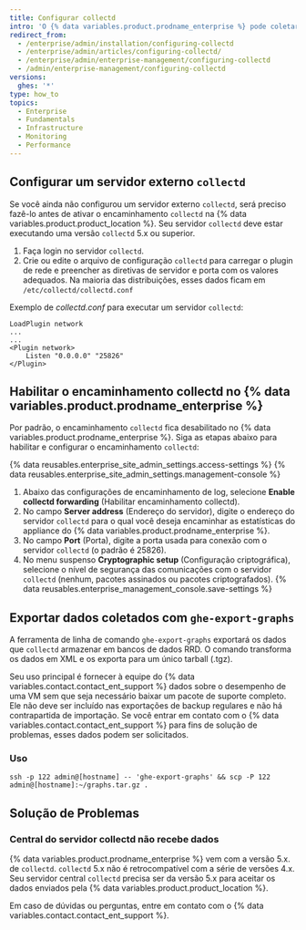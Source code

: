 ```yaml
---
title: Configurar collectd
intro: 'O {% data variables.product.prodname_enterprise %} pode coletar dados com `collectd` e enviá-los para um servidor externo `collectd`. Reunimos um conjunto padrão de dados e outras métricas, como uso de CPU, consumo de memória e disco, tráfego e erros da interface de rede e carga geral da VM.'
redirect_from:
  - /enterprise/admin/installation/configuring-collectd
  - /enterprise/admin/articles/configuring-collectd/
  - /enterprise/admin/enterprise-management/configuring-collectd
  - /admin/enterprise-management/configuring-collectd
versions:
  ghes: '*'
type: how_to
topics:
  - Enterprise
  - Fundamentals
  - Infrastructure
  - Monitoring
  - Performance
---
```


## Configurar um servidor externo `collectd`

Se você ainda não configurou um servidor externo `collectd`, será preciso fazê-lo antes de ativar o encaminhamento `collectd` na {% data variables.product.product_location %}. Seu servidor `collectd` deve estar executando uma versão `collectd` 5.x ou superior.

1. Faça login no servidor `collectd`.
2. Crie ou edite o arquivo de configuração `collectd` para carregar o plugin de rede e preencher as diretivas de servidor e porta com os valores adequados. Na maioria das distribuições, esses dados ficam em `/etc/collectd/collectd.conf`

Exemplo de *collectd.conf* para executar um servidor `collectd`:

    LoadPlugin network
    ...
    ...
    <Plugin network>
        Listen "0.0.0.0" "25826"
    </Plugin>

## Habilitar o encaminhamento collectd no {% data variables.product.prodname_enterprise %}

Por padrão, o encaminhamento `collectd` fica desabilitado no {% data variables.product.prodname_enterprise %}. Siga as etapas abaixo para habilitar e configurar o encaminhamento `collectd`:

{% data reusables.enterprise_site_admin_settings.access-settings %}
{% data reusables.enterprise_site_admin_settings.management-console %}
1. Abaixo das configurações de encaminhamento de log, selecione **Enable collectd forwarding** (Habilitar encaminhamento collectd).
1. No campo **Server address** (Endereço do servidor), digite o endereço do servidor `collectd` para o qual você deseja encaminhar as estatísticas do appliance do {% data variables.product.prodname_enterprise %}.
1. No campo **Port** (Porta), digite a porta usada para conexão com o servidor `collectd` (o padrão é 25826).
1. No menu suspenso **Cryptographic setup** (Configuração criptográfica), selecione o nível de segurança das comunicações com o servidor `collectd` (nenhum, pacotes assinados ou pacotes criptografados).
{% data reusables.enterprise_management_console.save-settings %}

## Exportar dados coletados com `ghe-export-graphs`

A ferramenta de linha de comando `ghe-export-graphs` exportará os dados que `collectd` armazenar em bancos de dados RRD. O comando transforma os dados em XML e os exporta para um único tarball (.tgz).

Seu uso principal é fornecer à equipe do {% data variables.contact.contact_ent_support %} dados sobre o desempenho de uma VM sem que seja necessário baixar um pacote de suporte completo. Ele não deve ser incluído nas exportações de backup regulares e não há contrapartida de importação. Se você entrar em contato com o {% data variables.contact.contact_ent_support %} para fins de solução de problemas, esses dados podem ser solicitados.

### Uso

```shell
ssh -p 122 admin@[hostname] -- 'ghe-export-graphs' && scp -P 122 admin@[hostname]:~/graphs.tar.gz .
```

## Solução de Problemas

### Central do servidor collectd não recebe dados

{% data variables.product.prodname_enterprise %} vem com a versão 5.x. de `collectd`. `collectd` 5.x não é retrocompatível com a série de versões 4.x. Seu servidor central `collectd` precisa ser da versão 5.x para aceitar os dados enviados pela {% data variables.product.product_location %}.

Em caso de dúvidas ou perguntas, entre em contato com o {% data variables.contact.contact_ent_support %}.
